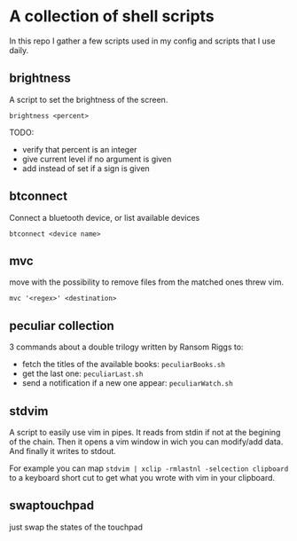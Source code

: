 # A collection of shell scripts
In this repo I gather a few scripts used in my config
and scripts that I use daily.

## brightness
A script to set the brightness of the screen.
```shell
brightness <percent>
```

TODO:
+ verify that percent is an integer
+ give current level if no argument is given
+ add instead of set if a sign is given

## btconnect
Connect a bluetooth device, or list available devices
```shell
btconnect <device name>
```

## mvc
move with the possibility to remove files from the matched ones threw vim.
```shell
mvc '<regex>' <destination>
```

## peculiar collection
3 commands about a double trilogy written by Ransom Riggs to:
+ fetch the titles of the available books: `peculiarBooks.sh`
+ get the last one: `peculiarLast.sh`
+ send a notification if a new one appear: `peculiarWatch.sh`

## stdvim
A script to easily use vim in pipes.
It reads from stdin if not at the begining of the chain.
Then it opens a vim window in wich you can modify/add data.
And finally it writes to stdout.

For example you can map
`stdvim | xclip -rmlastnl -selcection clipboard`
to a keyboard short cut to get what you wrote with vim in your clipboard.

## swaptouchpad
just swap the states of the touchpad
